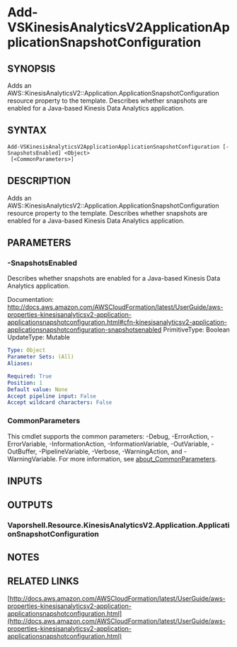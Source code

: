 # Add-VSKinesisAnalyticsV2ApplicationApplicationSnapshotConfiguration

## SYNOPSIS
Adds an AWS::KinesisAnalyticsV2::Application.ApplicationSnapshotConfiguration resource property to the template.
Describes whether snapshots are enabled for a Java-based Kinesis Data Analytics application.

## SYNTAX

```
Add-VSKinesisAnalyticsV2ApplicationApplicationSnapshotConfiguration [-SnapshotsEnabled] <Object>
 [<CommonParameters>]
```

## DESCRIPTION
Adds an AWS::KinesisAnalyticsV2::Application.ApplicationSnapshotConfiguration resource property to the template.
Describes whether snapshots are enabled for a Java-based Kinesis Data Analytics application.

## PARAMETERS

### -SnapshotsEnabled
Describes whether snapshots are enabled for a Java-based Kinesis Data Analytics application.

Documentation: http://docs.aws.amazon.com/AWSCloudFormation/latest/UserGuide/aws-properties-kinesisanalyticsv2-application-applicationsnapshotconfiguration.html#cfn-kinesisanalyticsv2-application-applicationsnapshotconfiguration-snapshotsenabled
PrimitiveType: Boolean
UpdateType: Mutable

```yaml
Type: Object
Parameter Sets: (All)
Aliases:

Required: True
Position: 1
Default value: None
Accept pipeline input: False
Accept wildcard characters: False
```

### CommonParameters
This cmdlet supports the common parameters: -Debug, -ErrorAction, -ErrorVariable, -InformationAction, -InformationVariable, -OutVariable, -OutBuffer, -PipelineVariable, -Verbose, -WarningAction, and -WarningVariable. For more information, see [about_CommonParameters](http://go.microsoft.com/fwlink/?LinkID=113216).

## INPUTS

## OUTPUTS

### Vaporshell.Resource.KinesisAnalyticsV2.Application.ApplicationSnapshotConfiguration
## NOTES

## RELATED LINKS

[http://docs.aws.amazon.com/AWSCloudFormation/latest/UserGuide/aws-properties-kinesisanalyticsv2-application-applicationsnapshotconfiguration.html](http://docs.aws.amazon.com/AWSCloudFormation/latest/UserGuide/aws-properties-kinesisanalyticsv2-application-applicationsnapshotconfiguration.html)

